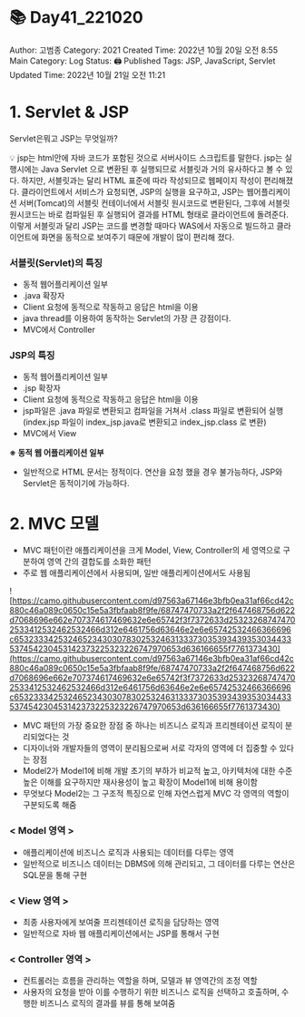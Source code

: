 # 📚 Day41_221020

Author: 고범종
Category: 2021
Created Time: 2022년 10월 20일 오전 8:55
Main Category: Log
Status: 🖨 Published
Tags: JSP, JavaScript, Servlet
Updated Time: 2022년 10월 21일 오전 11:21

# 1. **Servlet & JSP**

Servlet은뭐고 JSP는 무엇일까?

<aside>
💡 jsp는 html안에 자바 코드가 포함된 것으로 서버사이드 스크립트를 말한다. jsp는 실행시에는 Java Servlet 으로 변환된 후 실행되므로 서블릿과 거의 유사하다고 볼 수 있다. 하지만, 서블릿과는 달리 HTML 표준에 따라 작성되므로 웹페이지 작성이 편리해졌다. 클라이언트에서 서비스가 요청되면, JSP의 실행을 요구하고, JSP는 웹어플리케이션 서버(Tomcat)의 서블릿 컨테이너에서 서블릿 원시코드로 변환된다, 그후에 서블릿 원시코드는 바로 컴파일된 후 실행되어 결과를 HTML 형태로 클라이언트에 돌려준다. 이렇게 서블릿과 달리 JSP는 코드를 변경할 때마다 WAS에서 자동으로 빌드하고 클라이언트에 화면을 동적으로 보여주기 때문에 개발이 많이 편리해 졌다.

</aside>

### **서블릿(Servlet)의 특징**

- 동적 웹어플리케이션 일부
- .java 확장자
- Client 요청에 동적으로 작동하고 응답은 html을 이용
- java thread를 이용하여 동작하는 Servlet의 가장 큰 강점이다.
- MVC에서 Controller

### **JSP의 특징**

- 동적 웹어플리케이션 일부
- .jsp 확장자
- Client 요청에 동적으로 작동하고 응답은 html을 이용
- jsp파일은 .java 파일로 변환되고 컴파일을 거쳐서 .class 파일로 변환되어 실행
(index.jsp 파일이 index_jsp.java로 변환되고 index_jsp.class 로 변환)
- MVC에서 View

**※ 동적 웹 어플리케이션 일부**

- 일반적으로 HTML 문서는 정적이다. 연산을 요청 했을 경우 불가능하다, JSP와 Servlet은 동적이기에 가능하다.

# 2. MVC 모델

- MVC 패턴이란 애플리케이션을 크게 Model, View, Controller의 세 영역으로 구분하여 영역 간의 결합도를 소화한 패턴
- 주로 웹 애플리케이션에서 사용되며, 일반 애플리케이션에서도 사용됨

![https://camo.githubusercontent.com/d97563a67146e3bfb0ea31af66cd42c880c46a089c0650c15e5a3fbfaab8f9fe/68747470733a2f2f647468756d622d7068696e662e707374617469632e6e65742f3f7372633d253232687474702533412532462532466d312e6461756d63646e2e6e65742532466366696c653233342532465234303078302532463133373035393439353034433537454230453142373225323226747970653d636166655f7761373430](https://camo.githubusercontent.com/d97563a67146e3bfb0ea31af66cd42c880c46a089c0650c15e5a3fbfaab8f9fe/68747470733a2f2f647468756d622d7068696e662e707374617469632e6e65742f3f7372633d253232687474702533412532462532466d312e6461756d63646e2e6e65742532466366696c653233342532465234303078302532463133373035393439353034433537454230453142373225323226747970653d636166655f7761373430)

- MVC 패턴의 가장 중요한 장점 중 하나는 비즈니스 로직과 프리젠테이션 로직이 분리되었다는 것
- 디자이너와 개발자들의 영역이 분리됨으로써 서로 각자의 영역에 더 집중할 수 있다는 장점
- Model2가 Model1에 비해 개발 초기의 부하가 비교적 높고, 아키텍처에 대한 수준 높은 이해를 요구하지만 재사용성이 높고 확장이 Model1에 비해 용이함
- 무엇보다 Model2는 그 구조적 특징으로 인해 자연스럽게 MVC 각 영역의 역할이 구분되도록 해줌

### **< Model 영역 >**

- 애플리케이션에 비즈니스 로직과 사용되는 데이터를 다루는 영역
- 일반적으로 비즈니스 데이터는 DBMS에 의해 관리되고, 그 데이터를 다루는 연산은 SQL문을 통해 구현

### **< View 영역 >**

- 최종 사용자에게 보여줄 프리젠테이션 로직을 담당하는 영역
- 일반적으로 자바 웹 애플리케이션에서는 JSP를 통해서 구현

### **< Controller 영역 >**

- 컨트롤러는 흐름을 관리하는 역할을 하며, 모델과 뷰 영역간의 조정 역할
- 사용자의 요청을 받아 이를 수행하기 위한 비즈니스 로직을 선택하고 호출하며, 수행한 비즈니스 로직의 결과를 뷰를 통해 보여줌